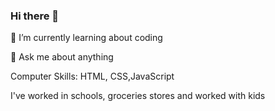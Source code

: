 ### Hi there 👋
🌱 I’m currently learning about coding 

💬 Ask me about anything

Computer Skills: HTML, CSS,JavaScript

I've worked in schools, groceries stores and worked with kids 
